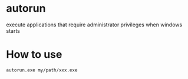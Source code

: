 # autorun
execute applications that require administrator privileges when windows starts

# How to use
``` shell
autorun.exe my/path/xxx.exe
```
